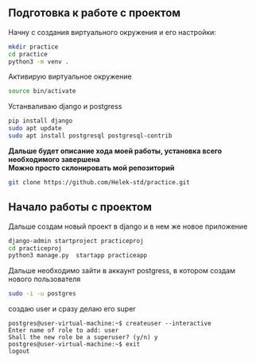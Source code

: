 ## Подготовка к работе с проектом
Начну с создания виртуального окружения и его настройки:
```bash
mkdir practice
cd practice
python3 -m venv .
```
Активирую виртуальное окружение 
```bash
source bin/activate
```
Устанваливаю django и postgress
```bash
pip install django
sudo apt update
sudo apt install postgresql postgresql-contrib
```

**Дальше будет описание хода моей работы, установка всего необходимого завершена**
<br>
**Можно просто склонировать мой репозиторий**
```bash
git clone https://github.com/Helek-std/practice.git
```

## Начало работы с проектом
Дальше создам новый проект в django и в нем же новое приложение
```bash
django-admin startproject practiceproj
cd practiceproj
python3 manage.py  startapp practiceapp
```
Дальше необходимо зайти в аккаунт postgress, в котором создам нового пользователя
```bash
sudo -i -u postgres
```
создаю user и сразу делаю его super
```console
postgres@user-virtual-machine:~$ createuser --interactive
Enter name of role to add: user
Shall the new role be a superuser? (y/n) y
postgres@user-virtual-machine:~$ exit
logout
```
